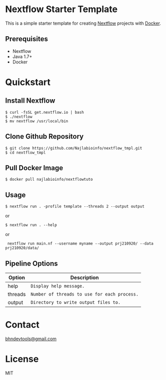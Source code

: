 Nextflow Starter Template
=========================
This is a simple starter template for creating [Nextflow](https://www.nextflow.io) projects with [Docker](https://docs.docker.com/engine/installation/).

Prerequisites
-------------
  - Nextflow
  - Java 1.7+
  - Docker

Quickstart
==========
Install Nextflow
----------------
```
$ curl -fsSL get.nextflow.io | bash
$ ./nextflow
$ mv nextflow /usr/local/bin
```

Clone Github Repository
-----------------------
```
$ git clone https://github.com/Najlabioinfo/nextflow_tmpl.git
$ cd nextflow_tmpl
```

Pull Docker Image
------------------
```
$ docker pull najlabioinfo/nextflowtuto
```

Usage
-----
```
$ nextflow run . -profile template --threads 2 --output output
```
or 
```
$ nextflow run . --help
```
or 
```
 nextflow run main.nf --username myname --output prj210920/ --data prj210920/data/
```


Pipeline Options
----------------
Option | Description
--------- | -----------
help | `Display help message.`
threads | `Number of threads to use for each process.`
output | `Directory to write output files to.`

Contact
=======
bhndevtools@gmail.com

License
=======
MIT
